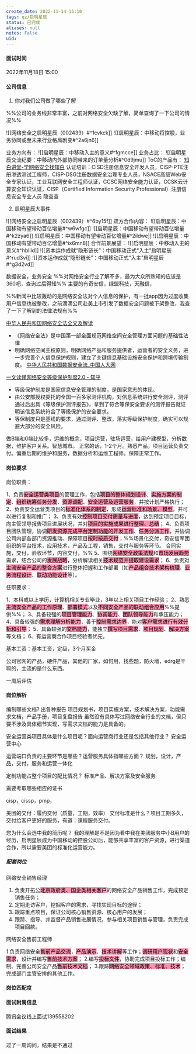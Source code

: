 ```yaml
---
create_date: 2022-11-14 15:10
tags: qz/启明星辰
status: 已完成 
aliases: null
notes: False
uid: 
---
```


#### 面试时间
2022年11月18日 15:00

#### 公司信息

1. 你对我们公司做了哪些了解

%%公司的业务线非常丰富，之前对网络安全欠缺了解，简单查询了一下公司的情况%%

![[网络安全之启明星辰（002439）#^1cvkck]]
![[启明星辰：中移动将控股，业务协同或至未来行业格局剧变#^2a6jn6]]

业务方向有：
![[启明星辰：中移动入主的意义#^fgmcce]]
业务占比：
![[启明星辰交流纪要：中移动内外部协同带来的订单量分析#^0d9jmu]]
ToC的产品有：
[知白讲堂-学网络安全找知白](https://zbjt.venustudy.com.cn/)
	认证培训：CISD注册信息安全开发人员，CISP-PTE注册渗透测试工程师，CISP-DSG注册数据安全治理专业人员，NSACE高级Web安全专家认证，工业互联网安全工程师认证，CCSC网络安全能力认证，CCSK云计算安全知识认证，CISP（Certified Information Security Professional）注册信息安全专业人员
隐查查

2. 启明星辰大事件

![[网络安全之启明星辰（002439）#^6by15f]]
双方合作内容：
![[启明星辰：中国移动有望带动百亿增量#^w6wfgc]]
![[启明星辰：中国移动有望带动百亿增量#^k2zya6]]
![[启明星辰：中国移动有望带动百亿增量#^2ildwe]]
![[启明星辰：中国移动有望带动百亿增量#^ix6mn8]]
合作前景展望：
![[启明星辰：中移动入主的意义#^hblild]]
![[资本运作成就“隐形链长”：中国移动正式“入主”启明星辰#^rud3vi]]
![[资本运作成就“隐形链长”：中国移动正式“入主”启明星辰#^g3d2vd]]

数据安全，业务安全
%%对网络安全行业了解不多，最为大众所熟知的应该是360吧，查询过后得知%%
主要的有奇安信，绿盟科技，天融信，

%%新闻中比较轰动的是网络安全法对个人信息的保护，有一批app因为过度收集用户信息也被整改，之前滴滴公司赴美上市引发了数据安全问题被下架整改，我查了一下了解到的法律法规有%%

[中华人民共和国网络安全法全文及解读](https://mp.weixin.qq.com/s?__biz=MjM5MzE2ODE3MA==&mid=2650872870&idx=2&sn=14cb39b9fbe879eb77d0ca7d429b9e21&chksm=bd6e92638a191b75646c2de571f065e3bfc78d80100e2d6c9a93ee22631cdfeb6f3f2b82228a&scene=27)
- 《网络安全法》是中国第一部全面规范网络空间安全管理方面问题的基础性法律
- 明确网络空间主权原则，明确网络产品和服务提供者，运营者的安全义务，进一步完善个人信息保护规则，建立了关键信息基础设施安全保护和跨境传输制度。
[中华人民共和国数据安全法_中国人大网](http://www.npc.gov.cn/npc/c30834/202106/7c9af12f51334a73b56d7938f99a788a.shtml)

[一文读懂网络安全等级保护制度2.0 - 知乎](https://zhuanlan.zhihu.com/p/291195275)
- 等级保护制度是国家信息安全管理的制度，是国家意志的体现。
- 由公安部授权委托的全国一百多家测评机构，对信息系统进行安全测评，测评通过后出具《等级保护测评报告》，拿到了符合等保安全要求的测评报告就证明该信息系统符合了等级保护的安全要求。
- 等保制度只是基线的要求，通过测评、整改，落实等级保护制度，确实可以规避大部分的安全风险。

做B端和G端比较多，运维的概念，项目运营，驻场运营，给用户建模型，分析数据，维护客户关系。智慧城市。
正常的话，1-2个月。熟悉产品，项目运营负责交付。偏重后期的维护和服务，数据分析和运维工程师。保障正常工作。

#### 岗位要求

岗位职责：

1、负责<mark style="background: #FF5582A6;">安全运营类项目</mark>的管理工作，包括<mark style="background: #FF5582A6;">项目的整体规划设计</mark>、<mark style="background: #FF5582A6;">实施方案的制定</mark>、<mark style="background: #FF5582A6;">组织统筹任务分发</mark>、<mark style="background: #FF5582A6;">资源调配</mark>、<mark style="background: #FF5582A6;">安全运营及运营服务</mark>，并按计划严格执行；
2、负责安全运营类项目的<mark style="background: #FF5582A6;">标准化体系的制定</mark>，形成<mark style="background: #FF5582A6;">运营标准和场景、模型</mark>，并可以进行复制和推广；
3、负责有效<mark style="background: #FF5582A6;">控制项目交付质量与进度</mark>，达到预定项目目标，向主管领导报告项目进展状况，并对<mark style="background: #FF5582A6;">项目的实施成果进行整理、总结</mark>；
4、负责项目团队管理，协调<mark style="background: #FF5582A6;">研发资源完成平台定制功能的开发工作</mark>、<mark style="background: #FF5582A6;">任务分派工作</mark>，并协调公司内部各部门资源推动、保障项目<mark style="background: #FF5582A6;">按时按质交付</mark>；%%场景化交付，奇安信军团组织的平台技术，应用技术，产品及工程，销售，交付与服务等环节。
合同实施，交付，验收环节，内容交付，%%
5、围绕<mark style="background: #FF5582A6;">网络安全政策法规</mark>和<mark style="background: #FF5582A6;">市场发展趋势</mark>需求，结合公司的<mark style="background: #FF5582A6;">发展战略</mark>，分析解读相关<mark style="background: #FF5582A6;">技术规范并提取建设需求</mark>；
6、负责对<mark style="background: #FF5582A6;">主流安全产品的整合方案</mark>进行整体把握和工作部署（如<mark style="background: #FF5582A6;">产品组合技术架构梳理</mark>、<mark style="background: #FF5582A6;">业务流程设计</mark>、<mark style="background: #FF5582A6;">联动功能设计</mark>等）。

任职要求：

1、本科或以上学历，计算机相关专业毕业，3年以上相关项目工作经验；
2、熟悉<mark style="background: #FF5582A6;">主流安全产品的工作原理</mark>、<mark style="background: #FF5582A6;">部署模式</mark>以及<mark style="background: #FF5582A6;">不同安全产品的联动组合应用</mark>%%提供%%；
3、具备较强的<mark style="background: #FF5582A6;">项目管理能力</mark>、<mark style="background: #FF5582A6;">协调能力</mark>、<mark style="background: #FF5582A6;">团队领导能力</mark>和承压能力；
4、具备较强的<mark style="background: #FF5582A6;">需求理解分析能力</mark>，善于<mark style="background: #FF5582A6;">控制需求边界</mark>，能对<mark style="background: #FF5582A6;">客户需求进行有效分析和引导</mark>；
5、具备较强的<mark style="background: #FF5582A6;">文档能力</mark>，能独立<mark style="background: #FF5582A6;">撰写项目需求</mark>、<mark style="background: #FF5582A6;">项目规划</mark>、<mark style="background: #FF5582A6;">解决方案</mark>等文档；
6、有运营商合作项目经验者优先。

基本工资：基本工资，定级，3个月奖金

公司官网的产品，硬件产品，其他的厂家，如何用，找些题，防火墙，edrg是干嘛的，主流的是什么东西。

一周后评估

#### 岗位解析

编制哪些文档?
出各种报告
项目规划书，项目实施方案，技术解决方案，功能需求文档，产品手册，项目复盘报告
虽然没有具体写过网络安全行业的文档，但只要不涉及具体细节实现，写需求文档的能力是具备的。

安全运营类项目具体是什么项目呢？面向运营商行业还是包括其他行业？
安全运营中心

运营端口负责的主要环节是哪些？运营服务具体指哪些方面？
规划，设计，产品，交付，服务和运营一体化

定制功能占整个项目的配比情况？
标准产品、解决方案及安全服务

需要考取哪些相应的证书

cisp，cissp，pmp，

美团的交付：履约交付（质量，工期，效率）
交付标准是什么？项目工期多久，交付给客户更好的服务，有道：课程服务交付。


您为什么会选中我的简历呢？
	我的理解是不是因为看中我在美团服务中小B用户的经历，启明星辰成为中国移动的控股公司后，能够共享丰富的客户资源，进行渠道合作，所以需要美团的标准化运营能力。

##### 配套岗位

网络安全销售经理

1) 负责开拓公<mark style="background: #FF5582A6;">北京政府类、国企类相关客户</mark>的网络安全产品销售工作，完成预定销售任务； 
2) 定期走访客户，挖掘客户的需求，寻找实现目标的途径； 
3) 跟踪重点项目，保证公司核心销售资源、核心用户的发展； 
4) 跟踪、指导、并监督产品销售进展情况，参与相关项目销售与管理，负责完成项目回款。 

网络安全售前工程师

1.负责网络安全<mark style="background: #FF5582A6;">售前产品交流</mark>，<mark style="background: #FF5582A6;">产品演示</mark>、<mark style="background: #FF5582A6;">技术讲解</mark>等工作；<mark style="background: #FF5582A6;">调研用户现状</mark>和<mark style="background: #FF5582A6;">安全需求</mark>，设计并编写<mark style="background: #FF5582A6;">售前技术方案</mark>；
2.编写<mark style="background: #FF5582A6;">投标文件</mark>，协助完成项目投标工作；编制、完善公司安全产品<mark style="background: #FF5582A6;">售前技术文档</mark>；
3.跟踪<mark style="background: #FF5582A6;">网络安全领域政策、标准、技术</mark>；完成部门主管安排的其他工作。

#### 岗位匹配度


#### 面试附属信息

腾讯会议线上面试139558202

#### 面试结果

过了一周询问，结果是不通过